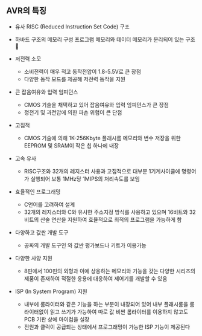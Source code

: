 AVR의 특징
----------

-	유사 RISC (Reduced Instruction Set Code) 구조
    
    
-	하바드 구조의 메모리 구성 프로그램 메모리와 데이터 메모리가 분리되어 있는 구조 

-	저전력 소모

	-	소비전력이 매우 적고 동작전압이 1.8-5.5V로 큰 장점
	-	다양한 동작 모드를 제공해 저전력 동작을 지원

-	큰 잡음여유와 입력 임피던스

	-	CMOS 기술을 채택하고 있어 잡음여유와 입력 임피던스가 큰 장점
	-	정전기 및 과전압에 의한 파손 위험이 큰 단점

-	고집적

	-	CMOS 기술에 의해 1K-256Kbyte 플래시롬 메모리와 변수 저장을 위한 EEPROM 및 SRAM이 작은 칩 하나에 내장

-	고속 유사

	-	RISC구조와 32개의 레지스터 사용과 고집적으로 대부분 1기계사이클에 명령어가 실행되어 보통 1MHz당 1MIPS의 처리속도를 보임

-	효율적인 프로그래밍

	-	C언어를 고려하여 설계
	-	32개의 레지스터와 C와 유사한 주소지정 방식를 사용하고 있으며 16비트와 32비트의 산술 연산을 지원하여 효율적으로 최적의 프로그램을 가능하게 함

-	다양하고 값싼 개발 도구

	-	공짜의 개발 도구인 와 값싼 평가보드나 키트가 이용가능

-	다양한 사양 지원

	-	8핀에서 100핀의 외형과 이에 상응하는 메모리와 기능을 갖는 다양한 시리즈의 제품이 존재하여 적절한 응용에 대응하여 제어기를 개발할 수 있음

-	ISP (In System Program) 지원

	-	내부에 롬라이터와 같은 기능을 하는 부분이 내장되어 있어 내부 플래시롬을 롬라이터없이 읽고 쓰기가 가능하여 따로 값 비싼 롬라이터를 이용하지 않고도 PCB 기판 상에 마이컴을 실장
	-	전원과 클럭이 공급되는 상태에서 프로그래밍이 가능한 ISP 기능이 제공된다
